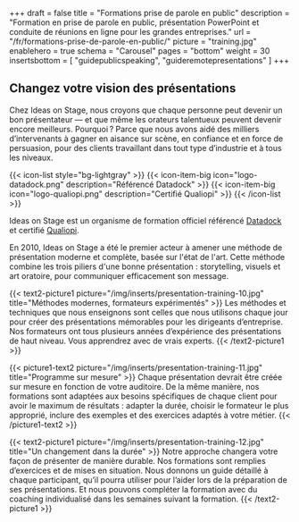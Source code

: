 +++
draft 				= false
title 					= "Formations prise de parole en public"
description		= "Formation en prise de parole en public, présentation PowerPoint et conduite de réunions en ligne pour les grandes entreprises."
url		 				= "/fr/formations-prise-de-parole-en-public/"
picture				= "training.jpg"
enablehero			= true
schema				= "Carousel"
pages					= "bottom"
weight				= 30
insertsbottom = [ "guidepublicspeaking", "guideremotepresentations" ]
+++

## Changez votre vision des présentations

Chez Ideas on Stage, nous croyons que chaque personne peut devenir un bon présentateur — et que même les orateurs talentueux peuvent devenir encore meilleurs. Pourquoi ? Parce que nous avons aidé des milliers d’intervenants à gagner en aisance sur scène, en confiance et en force de persuasion, pour des clients travaillant dans tout type d’industrie et à tous les niveaux.

{{< icon-list style="bg-lightgray" >}}
	{{< icon-item-big icon="logo-datadock.png" description="Référencé Datadock" >}}
	{{< icon-item-big icon="logo-qualiopi.png" description="Certifié Qualiopi" >}}
{{< /icon-list >}}

Ideas on Stage est un organisme de formation officiel référencé [Datadock](https://www.data-dock.fr) et certifié [Qualiopi](https://travail-emploi.gouv.fr/formation-professionnelle/acteurs-cadre-et-qualite-de-la-formation-professionnelle/article/qualiopi-marque-de-certification-qualite-des-prestataires-de-formation).

En 2010, Ideas on Stage a été le premier acteur à amener une méthode de présentation moderne et complète, basée sur l'état de l'art. Cette méthode combine les trois piliers d'une bonne présentation : storytelling, visuels et art oratoire, pour communiquer efficacement son message.

{{< text2-picture1 picture="/img/inserts/presentation-training-10.jpg" title="Méthodes modernes, formateurs expérimentés" >}}
Les méthodes et techniques que nous enseignons sont celles que nous utilisons chaque jour pour créer des présentations mémorables pour les dirigeants d’entreprise. Nos formateurs ont tous plusieurs années d’expérience des présentations de haut niveau. Vous apprendrez avec de vrais experts.
{{< /text2-picture1 >}}

{{< picture1-text2 picture="/img/inserts/presentation-training-11.jpg" title="Programme sur mesure" >}}
Chaque présentation devrait être créée sur mesure en fonction de votre auditoire. De la même manière, nos formations sont adaptées aux besoins spécifiques de chaque client pour avoir le maximum de résultats : adapter la durée, choisir le formateur le plus approprié, inclure des exemples et des exercices adaptés à votre métier.
{{< /picture1-text2 >}}

{{< text2-picture1 picture="/img/inserts/presentation-training-12.jpg" title="Un changement dans la durée" >}}
Notre approche changera votre façon de présenter de manière durable. Nos formations sont remplies d’exercices et de mises en situation. Nous donnons un guide détaillé à chaque participant, qu’il pourra utiliser pour l’aider lors de la préparation de ses présentations. Et nous pouvons compléter la formation avec du coaching individualisé dans les semaines suivant la formation.
{{< /text2-picture1 >}}

